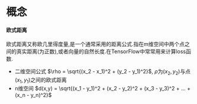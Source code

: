 # 概念
#### 欧式距离
欧式距离又称欧几里得度量,是一个通常采用的距离公式.指在m维空间中两个点之间的真实距离(为正数),或者向量的自然长度.在TensorFlow中常常用来计算loss函数.
- 二维空间公式 $\rho = \sqrt{(x_2 - x_1)^2 + (y_2 - y_1)^2}$, $\rho$为($x_2, y_2$)与点($x_1, y_1$)之间的欧式距离
- n维空间 $d(x,y) = \sqrt{(x_1 - y_1)^2 + (x_2 - y_2)^2 + (x_3 - y_3)^2 + ... + (x_n - y_n)^2}$